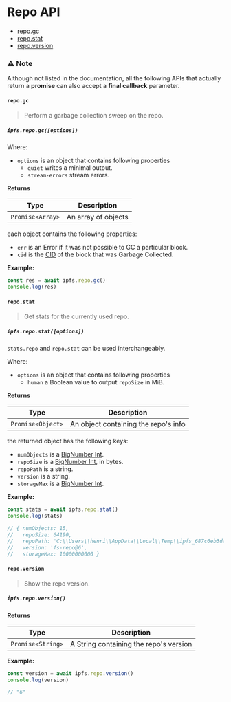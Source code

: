 # Repo API

* [repo.gc](#repogc)
* [repo.stat](#repostat)
* [repo.version](#repoversion)

### ⚠️ Note
Although not listed in the documentation, all the following APIs that actually return a **promise** can also accept a **final callback** parameter.

#### `repo.gc`

> Perform a garbage collection sweep on the repo.

##### `ipfs.repo.gc([options])`

Where:

- `options` is an object that contains following properties
  - `quiet` writes a minimal output.
  - `stream-errors` stream errors.

**Returns**

| Type | Description |
| -------- | -------- |
| `Promise<Array>` | An array of objects |

each object contains the following properties:

- `err` is an Error if it was not possible to GC a particular block.
- `cid` is the [CID][cid] of the block that was Garbage Collected.

**Example:**

```JavaScript
const res = await ipfs.repo.gc()
console.log(res)
```

#### `repo.stat`

> Get stats for the currently used repo.

##### `ipfs.repo.stat([options])`

`stats.repo` and `repo.stat` can be used interchangeably.

Where:

- `options` is an object that contains following properties
  - `human` a Boolean value to output `repoSize` in MiB.

**Returns**

| Type | Description |
| -------- | -------- |
| `Promise<Object>` | An object containing the repo's info |

the returned object has the following keys:

- `numObjects` is a [BigNumber Int][1].
- `repoSize` is a [BigNumber Int][1], in bytes.
- `repoPath` is a string.
- `version` is a string.
- `storageMax` is a [BigNumber Int][1].

**Example:**

```JavaScript
const stats = await ipfs.repo.stat()
console.log(stats)

// { numObjects: 15,
//   repoSize: 64190,
//   repoPath: 'C:\\Users\\henri\\AppData\\Local\\Temp\\ipfs_687c6eb3da07d3b16fe3c63ce17560e9',
//   version: 'fs-repo@6',
//   storageMax: 10000000000 }
```

#### `repo.version`

> Show the repo version.

##### `ipfs.repo.version()`

**Returns**

| Type | Description |
| -------- | -------- |
| `Promise<String>` | A String containing the repo's version |

**Example:**

```JavaScript
const version = await ipfs.repo.version()
console.log(version)

// "6"
```

[1]: https://github.com/MikeMcl/bignumber.js/
[cid]: https://www.npmjs.com/package/cids
